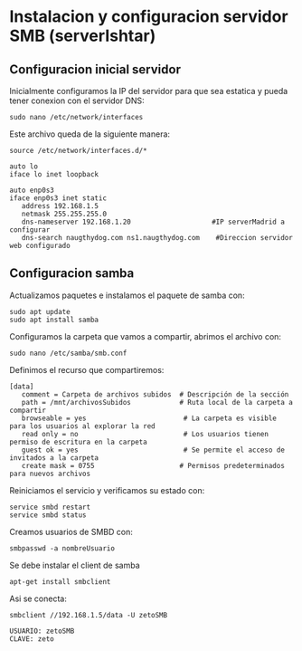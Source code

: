 # Instalacion y configuracion servidor SMB (serverIshtar)
## Configuracion inicial servidor
Inicialmente configuramos la IP del servidor para que sea estatica y pueda tener conexion con el servidor DNS:

```shell
sudo nano /etc/network/interfaces
```

Este archivo queda de la siguiente manera:
```shell
source /etc/network/interfaces.d/*

auto lo
iface lo inet loopback

auto enp0s3
iface enp0s3 inet static
   address 192.168.1.5
   netmask 255.255.255.0
   dns-nameserver 192.168.1.20                    #IP serverMadrid a configurar
   dns-search naugthydog.com ns1.naugthydog.com    #Direccion servidor web configurado
```
## Configuracion samba
Actualizamos paquetes e instalamos el paquete de samba con:

```shell
sudo apt update
sudo apt install samba
```

Configuramos la carpeta que vamos a compartir, abrimos el archivo con:

```shell
sudo nano /etc/samba/smb.conf
```

Definimos el recurso que compartiremos:

```shell
[data]
   comment = Carpeta de archivos subidos  # Descripción de la sección
   path = /mnt/archivosSubidos            # Ruta local de la carpeta a compartir
   browseable = yes                        # La carpeta es visible para los usuarios al explorar la red
   read only = no                          # Los usuarios tienen permiso de escritura en la carpeta
   guest ok = yes                          # Se permite el acceso de invitados a la carpeta
   create mask = 0755                     # Permisos predeterminados para nuevos archivos

```

Reiniciamos el servicio y verificamos su estado con:

```shell
service smbd restart
service smbd status
```

Creamos usuarios de SMBD con:

```shell
smbpasswd -a nombreUsuario
```

Se debe instalar el client de samba

```shell
apt-get install smbclient
```

Asi se conecta:

```shell
smbclient //192.168.1.5/data -U zetoSMB
```

```shell
USUARIO: zetoSMB
CLAVE: zeto
```

